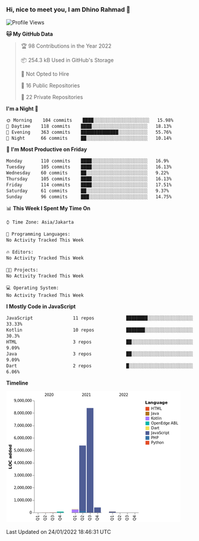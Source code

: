 ### Hi, nice to meet you, I am Dhino Rahmad 👋
<!--START_SECTION:waka-->
![Profile Views](http://img.shields.io/badge/Profile%20Views-7-blue)

**🐱 My GitHub Data** 

> 🏆 98 Contributions in the Year 2022
 > 
> 📦 254.3 kB Used in GitHub's Storage 
 > 
> 🚫 Not Opted to Hire
 > 
> 📜 16 Public Repositories 
 > 
> 🔑 22 Private Repositories  
 > 
**I'm a Night 🦉** 

```text
🌞 Morning    104 commits    ████░░░░░░░░░░░░░░░░░░░░░   15.98% 
🌆 Daytime    118 commits    ████░░░░░░░░░░░░░░░░░░░░░   18.13% 
🌃 Evening    363 commits    ██████████████░░░░░░░░░░░   55.76% 
🌙 Night      66 commits     ██░░░░░░░░░░░░░░░░░░░░░░░   10.14%

```
📅 **I'm Most Productive on Friday** 

```text
Monday       110 commits    ████░░░░░░░░░░░░░░░░░░░░░   16.9% 
Tuesday      105 commits    ████░░░░░░░░░░░░░░░░░░░░░   16.13% 
Wednesday    60 commits     ██░░░░░░░░░░░░░░░░░░░░░░░   9.22% 
Thursday     105 commits    ████░░░░░░░░░░░░░░░░░░░░░   16.13% 
Friday       114 commits    ████░░░░░░░░░░░░░░░░░░░░░   17.51% 
Saturday     61 commits     ██░░░░░░░░░░░░░░░░░░░░░░░   9.37% 
Sunday       96 commits     ███░░░░░░░░░░░░░░░░░░░░░░   14.75%

```


📊 **This Week I Spent My Time On** 

```text
⌚︎ Time Zone: Asia/Jakarta

💬 Programming Languages: 
No Activity Tracked This Week

🔥 Editors: 
No Activity Tracked This Week

🐱‍💻 Projects: 
No Activity Tracked This Week

💻 Operating System: 
No Activity Tracked This Week

```

**I Mostly Code in JavaScript** 

```text
JavaScript               11 repos            ████████░░░░░░░░░░░░░░░░░   33.33% 
Kotlin                   10 repos            ███████░░░░░░░░░░░░░░░░░░   30.3% 
HTML                     3 repos             ██░░░░░░░░░░░░░░░░░░░░░░░   9.09% 
Java                     3 repos             ██░░░░░░░░░░░░░░░░░░░░░░░   9.09% 
Dart                     2 repos             █░░░░░░░░░░░░░░░░░░░░░░░░   6.06%

```


**Timeline**

![Chart not found](https://raw.githubusercontent.com/Dhino12/Dhino12/master/charts/bar_graph.png) 


 Last Updated on 24/01/2022 18:46:31 UTC
<!--END_SECTION:waka-->
 
